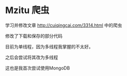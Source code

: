 # Mzitu 爬虫

学习并修改文章 http://cuiqingcai.com/3314.html 中的爬虫

修改了下载和保存的部分代码

目前为单线程，因为多线程我掌握的不太好。

之后会尝试将其改为多线程

这也是我首次尝试使用MongoDB
